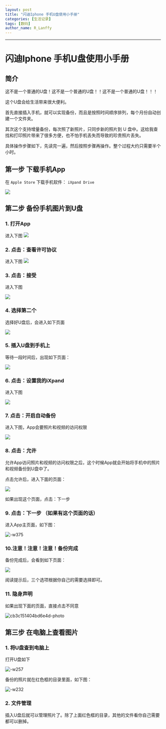 ```yaml
---
layout: post
title: "闪迪Iphone 手机U盘使用小手册"
categories: [生活记录]
tags: [数码]
author_name: R_Lanffy
---
```

---

# 闪迪Iphone 手机U盘使用小手册

## 简介

这不是一个普通的U盘！这不是一个普通的U盘！！这不是一个普通的U盘！！！

这个U盘会给生活带来很大便利。

首先直接插入手机，就可以实现备份，而且是按照时间顺序排列，每个月份自动创建一个文件夹。

其次这个支持增量备份，每次照了新照片，只同步新的照片到 U 盘中。这给我查找和打印照片带来了很多方便，也不怕手机丢失而导致的珍贵照片丢失。

具体操作步骤如下，先读完一遍，然后按照步骤再操作。整个过程大约只需要半个小时。

## 第一步 下载手机App

在 ``Apple Store`` 下载手机软件： ``iXpand Drive``

![](/images/posts/2018/media/15419242415015.jpg)

## 第二步 备份手机图片到U盘

### 1. 打开App
进入下图
![](/images/posts/2018/media/15419248575071.jpg)

### 2. 点击：查看许可协议
进入下图
![](/images/posts/2018/media/15419249563426.jpg)

### 3. 点击：接受
进入下图

![](/images/posts/2018/media/15419250482539.jpg)

### 4. 选择第二个

选择好U盘后，会进入如下页面

![](/images/posts/2018/media/15419250920401.jpg)

### 5. 插入U盘到手机上

等待一段时间后，出现如下页面：

![](/images/posts/2018/media/15419251461964.jpg)

### 6. 点击：设置我的iXpand

进入下图

![](/images/posts/2018/media/15419252878613.jpg)

### 7. 点击：开启自动备份

进入下图，App会要照片和视频的访问权限

![](/images/posts/2018/media/15419253504401.jpg)

### 8. 点击：允许

允许App访问照片和视频的访问权限之后，这个时候App就会开始将手机中的照片和视频备份到U盘中了。

点击允许后，进入下面的页面：

![](/images/posts/2018/media/15419254537850.jpg)

如果出现这个页面，点击：下一步

### 9. 点击：下一步 （如果有这个页面的话）

进入App主页面，如下图：

![-w375](/images/posts/2018/media/15419256130706.jpg)

### 10.注意！注意！注意！备份完成

备份完成后，会看到如下页面：

![](/images/posts/2018/media/15419256913057.jpg)

阅读提示后，三个选项根据你自己的需要选择即可。

### 11. 隐身声明

如果出现下面的页面，直接点击不同意

![cb3c151404bd6e4d-photo](/images/posts/2018/media/cb3c151404bd6e4d-photo.png)


## 第三步 在电脑上查看图片

### 1. 将U盘查到电脑上

打开U盘如下

![-w257](/images/posts/2018/media/15419265021261.jpg)

备份的照片就在红色框的目录里面，如下图：

![-w232](/images/posts/2018/media/15419265408591.jpg)

### 2. 文件管理

插入U盘后就可以管理照片了。除了上面红色框的目录，其他的文件看你自己需要都可以删掉。
